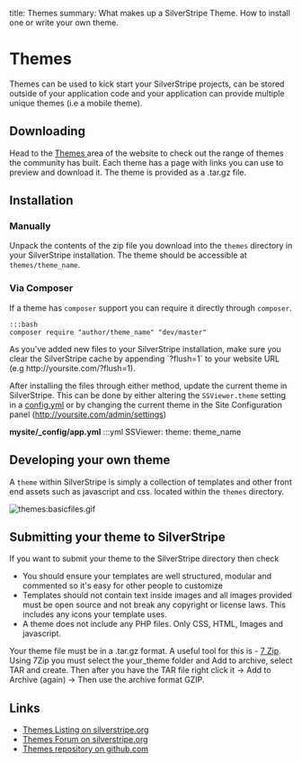 title: Themes
summary: What makes up a SilverStripe Theme. How to install one or write your own theme. 

# Themes

Themes can be used to kick start your SilverStripe projects, can be stored outside of your application code and your
application can provide multiple unique themes (i.e a mobile theme).

## Downloading

Head to the [ Themes ](http://www.silverstripe.org/themes) area of the website to check out the range of themes the 
community has built. Each theme has a page with links you can use to preview and download it. The theme is provided
as a .tar.gz file.

## Installation

### Manually

Unpack the contents of the zip file you download into the `themes` directory in your SilverStripe installation. The
theme should be accessible at `themes/theme_name`.

### Via Composer

If a theme has `composer` support you can require it directly through `composer`.

	:::bash
	composer require "author/theme_name" "dev/master"

<div class="alert" markdown="1">
As you've added new files to your SilverStripe installation, make sure you clear the SilverStripe cache by appending
`?flush=1` to your website URL (e.g http://yoursite.com/?flush=1).
</div>

After installing the files through either method, update the current theme in SilverStripe. This can be done by 
either altering the `SSViewer.theme` setting in a [config.yml](../configuration) or by changing the current theme in 
the Site Configuration panel (http://yoursite.com/admin/settings)

**mysite/_config/app.yml**
	:::yml
	SSViewer:
	  theme: theme_name

## Developing your own theme

A `theme` within SilverStripe is simply a collection of templates and other front end assets such as javascript and css.
located within the `themes` directory. 

![themes:basicfiles.gif](/_images/basicfiles.gif)

## Submitting your theme to SilverStripe

If you want to submit your theme to the SilverStripe directory then check

* You should ensure your templates are well structured, modular and commented so it's easy for other people to customize 
*  Templates should not contain text inside images and all images provided must be open source and not break any 
copyright or license laws. This includes any icons your template uses.
*  A theme does not include any PHP files. Only CSS, HTML, Images and javascript.

Your theme file must be in a .tar.gz format. A useful tool for this is - [7 Zip](http://www.7-zip.org/). Using 7Zip you
must select the your_theme folder and Add to archive, select TAR and create. Then after you have the TAR file right
click it -> Add to Archive (again) -> Then use the archive format GZIP.

## Links

 * [Themes Listing on silverstripe.org](http://silverstripe.org/themes)
 * [Themes Forum on silverstripe.org](http://www.silverstripe.org/themes-2/)
 * [Themes repository on github.com](http://github.com/silverstripe-themes)
